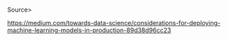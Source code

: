 ```python

```

Source>

https://medium.com/towards-data-science/considerations-for-deploying-machine-learning-models-in-production-89d38d96cc23
